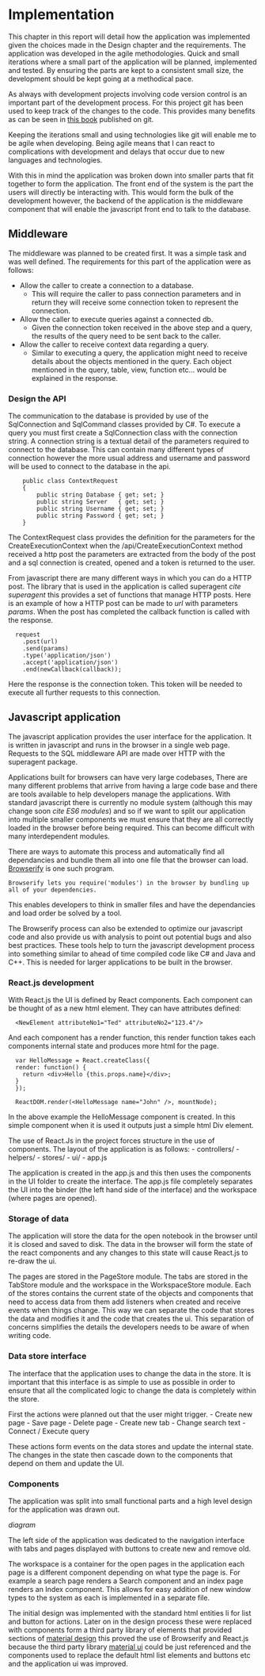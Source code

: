 # Implementation
  This chapter in this report will detail how the application was implemented given the choices made in the Design chapter and the requirements. The application was developed in the agile methodologies. Quick and small iterations where a small part of the application will be planned, implemented and tested. By ensuring the parts are kept to a consistent small size, the development should be kept going at a methodical pace.

  As always with development projects involving code version control is an important part of the development process. For this project git has been used to keep track of the changes to the code. This provides many benefits as can be seen in [this book](https://books.google.co.uk/books?hl=en&lr=&id=aM7-Oxo3qdQC&oi=fnd&pg=PR3&dq=version+control+software&ots=38zcOCRfo9&sig=RrjwXCtjK_7I4AtQZiOWj5wSo5Q#v=onepage&q&f=false) published on git.

  Keeping the iterations small and using technologies like git will enable me to be agile when developing. Being agile means that I can react to complications with development and delays that occur due to new languages and technologies.

  With this in mind the application was broken down into smaller parts that fit together to form the application. The front end of the system is the part the users will directly be interacting with. This would form the bulk of the development however, the backend of the application is the middleware component that will enable the javascript front end to talk to the database.

## Middleware  
  The middleware was planned to be created first. It was a simple task and was well defined. The requirements for this part of the application were as follows:

  - Allow the caller to create a connection to a database.
    - This will require the caller to pass connection parameters and in return they will receive some connection token to represent the connection.
  - Allow the caller to execute queries against a connected db.
    - Given the connection token received in the above step and a query, the results of the query need to be sent back to the caller.
  - Allow the caller to receive context data regarding a query.
    - Similar to executing a query, the application might need to receive details about the objects mentioned in the query. Each object mentioned in the query, table, view, function etc... would be explained in the response.

### Design the API

  The communication to the database is provided by use of the SqlConnection and SqlCommand classes provided by C#. To execute a query you must first create a SqlConnection class with the connection string. A connection string is a textual detail of the parameters required to connect to the database. This can contain many different types of connection however the more usual address and username and password will be used to connect to the database in the api.

```
    public class ContextRequest
    {
        public string Database { get; set; }
        public string Server   { get; set; }
        public string Username { get; set; }
        public string Password { get; set; }
    }
```

  The ContextRequest class provides the definition for the parameters for the CreateExecutionContext when the /api/CreateExecutionContext method received a http post the parameters are extracted from the body of the post and a sql connection is created, opened and a token is returned to the user.

  From javascript there are many different ways in which you can do a HTTP post. The library that is used in the application is called superagent *cite superagent* this provides a set of functions that manage HTTP posts. Here is an example of how a HTTP post can be made to *url* with parameters *params*. When the post has completed the callback function is called with the response.

```
  request
    .post(url)
    .send(params)
    .type('application/json')
    .accept('application/json')
    .end(newCallback(callback));
```

  Here the response is the connection token. This token will be needed to execute all further requests to this connection.

## Javascript application

  The javascript application provides the user interface for the application. It is written in javascript and runs in the browser in a single web page. Requests to the SQL middleware API are made over HTTP with the superagent package.

  Applications built for browsers can have very large codebases, There are many different problems that arrive from having a large code base and there are tools available to help developers manage the applications. With standard javascript there is currently no module system (although this may change soon *cite ES6 modules*) and so if we want to split our application into multiple smaller components we must ensure that they are all correctly loaded in the browser before being required. This can become difficult with many interdependent modules.

  There are ways to automate this process and automatically find all dependancies and bundle them all into one file that the browser can load. [Browserify](http://browserify.org/) is one such program.

    Browserify lets you require('modules') in the browser by bundling up all of your dependencies.

  This enables developers to think in smaller files and have the dependancies and load order be solved by a tool.

  The Browserify process can also be extended to optimize our javascript code and also provide us with analysis to point out potential bugs and also best practices. These tools help to turn the javascript development process into something similar to ahead of time compiled code like C# and Java and C++. This is needed for larger applications to be built in the browser.

### React.js development

  With React.js the UI is defined by React components. Each component can be thought of as a new html element. They can have attributes defined:
```
  <NewElement attributeNo1="Ted" attributeNo2="123.4"/>
```
  And each component has a render function, this render function takes each components internal state and produces more html for the page.

```
  var HelloMessage = React.createClass({
  render: function() {
    return <div>Hello {this.props.name}</div>;
  }
  });

  ReactDOM.render(<HelloMessage name="John" />, mountNode);
```
  In the above example the HelloMessage component is created. In this simple component when it is used it outputs just a simple html Div element.

  The use of React.Js in the project forces structure in the use of components. The layout of the application is as follows:
    - controllers/
    - helpers/
    - stores/
    - ui/
    - app.js

  The application is created in the app.js and this then uses the components in the UI folder to create the interface. The app.js file completely separates the UI into the binder (the left hand side of the interface) and the workspace (where pages are opened).

### Storage of data

  The application will store the data for the open notebook in the browser until it is closed and saved to disk. The data in the browser will form the state of the react components and any changes to this state will cause React.js to re-draw the ui.

  The pages are stored in the PageStore module. The tabs are stored in the TabStore module and the workspace in the WorkspaceStore module. Each of the stores contains the current state of the objects and components that need to access data from them add listeners when created and receive events when things change. This way we can separate the code that stores the data and modifies it and the code that creates the ui. This separation of concerns simplifies the details the developers needs to be aware of when writing code.

### Data store interface
  The interface that the application uses to change the data in the store. It is important that this interface is as simple to use as possible in order to ensure that all the complicated logic to change the data is completely within the store.

  First the actions were planned out that the user might trigger.
    - Create new page
    - Save page
    - Delete page
    - Create new tab
    - Change search text
    - Connect / Execute query

  These actions form events on the data stores and update the internal state. The changes in the state then cascade down to the components that depend on them and update the UI.

### Components
  The application was split into small functional parts and a high level design for the application was drawn out.

  *diagram*

  The left side of the application was dedicated to the navigation interface with tabs and pages displayed with buttons to create new and remove old.

  The workspace is a container for the open pages in the application each page is a different component depending on what type the page is. For example a search page renders a Search component and an index page renders an Index component. This allows for easy addition of new window types to the system as each is implemented in a separate file.

  The initial design was implemented with the standard html entities li for list and button for actions. Later on in the design process these were replaced with components form a third party library of elements that provided sections of [material design](https://design.google.com/spec/) this proved the use of Browserify and React.js because the third party library [material ui](http://www.material-ui.com/#/) could be just referenced and the components used to replace the default html list elements and buttons etc and the application ui was improved.
